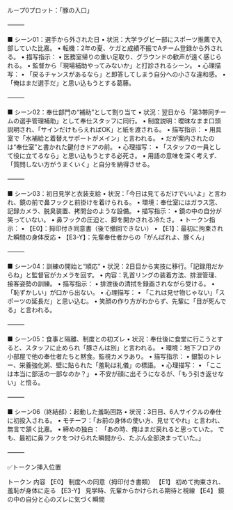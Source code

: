 ループ0プロット：「豚の入口」

⸻

■ シーン01：選手から外された日
	•	状況：大学ラグビー部にスポーツ推薦で入部していた比嘉。
	•	転機：2年の夏、ケガと成績不振でAチーム登録から外される。
	•	描写指示：
	•	医務室帰りの重い足取り、グラウンドの歓声が遠く感じられる。
	•	監督から「現場補助やってみないか」と打診されるシーン。
	•	心理描写：
	•	「戻るチャンスがあるなら」と即答してしまう自分への小さな違和感。
	•	「俺はまだ選手だ」と思い込もうとする葛藤。

⸻

■ シーン02：奉仕部門の“補助”として割り当て
	•	状況：翌日から「第3帯同チームの選手管理補助」として奉仕スタッフに同行。
	•	制度説明：曖昧なまま口頭説明され、「サインだけもらえればOK」と紙を渡される。
	•	描写指示：
	•	用具室で「水補給と着替えサポートがメイン」と言われる。
	•	だが案内されたのは“奉仕室”と書かれた鍵付きドアの前。
	•	心理描写：
	•	「スタッフの一員として役に立てるなら」と思い込もうとする必死さ。
	•	用語の意味を深く考えず、「質問しない方がうまくいく」と自分を納得させる。

⸻

■ シーン03：初日見学と衣装支給
	•	状況：「今日は見てるだけでいいよ」と言われ、鏡の前で鼻フックと前掛けを着けられる。
	•	環境：奉仕室にはガラス窓、記録カメラ、脱臭装置、拷問台のような設備。
	•	描写指示：
	•	鏡の中の自分が笑っていない。
	•	鼻フックの圧迫と、脚を開かされる冷たさ。
	•	トークン指示：
	•	【E0】：拇印付き同意書（後で撤回できない）
	•	【E1】：最初に拘束された瞬間の身体反応
	•	【E3-Y】：先輩奉仕者からの「がんばれよ、豚くん」

⸻

■ シーン04：訓練の開始と“順応”
	•	状況：2日目から実技に移行。「記録用だからね」と監督官がカメラを回す。
	•	内容：乳首リングの装着方法、排泄管理、接客姿勢の訓練。
	•	描写指示：
	•	排泄後の清拭を録画されながら受ける。
	•	「恥ずかしい」が口から出ない。
	•	心理描写：
	•	「これは見せ物じゃない」「スポーツの延長だ」と思い込む。
	•	笑顔の作り方がわからず、先輩に「目が死んでる」と言われる。

⸻

■ シーン05：食事と隔離、制度との初ズレ
	•	状況：奉仕後に食堂に行こうとすると、スタッフに止められ「豚さんは別」と言われる。
	•	環境：地下フロアの小部屋で他の奉仕者たちと黙食。監視カメラあり。
	•	描写指示：
	•	銀製のトレー、栄養強化粥、壁に貼られた「羞恥は礼儀」の標語。
	•	心理描写：
	•	「ここは本当に部活の一部なのか？」
	•	不安が顔に出そうになるが、「もう引き返せない」と悟る。

⸻

■ シーン06（終結部）：起動した羞恥回路
	•	状況：3日目、6人サイクルの奉仕に初投入される。
	•	モチーフ：「お前の身体の使い方、見せてやれ」と言われ、無言で頷く比嘉。
	•	締めの独白：
「あの時、俺はまだ戻れると思っていた。
でも、最初に鼻フックをつけられた瞬間から、たぶん全部決まっていた。」

⸻

✅トークン挿入位置

トークン	内容
【E0】	制度への同意（拇印付き書類）
【E1】	初めて拘束され、羞恥が身体に走る
【E3-Y】	見学時、先輩からかけられる期待と視線
【E4】	鏡の中の自分と心のズレに気づく瞬間

